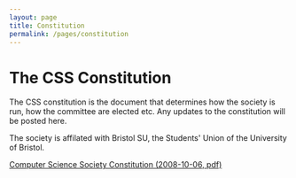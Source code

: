 ```yaml
---
layout: page
title: Constitution
permalink: /pages/constitution
---
```


# The CSS Constitution

The CSS constitution is the document that determines how the society is run, how the committee are elected etc. Any updates to the constitution will be posted here.

The society is affilated with Bristol SU, the Students' Union of the University of Bristol.

[Computer Science Society Constitution (2008-10-06, pdf)](/assets/files/constitution-2008-10-06.pdf)
